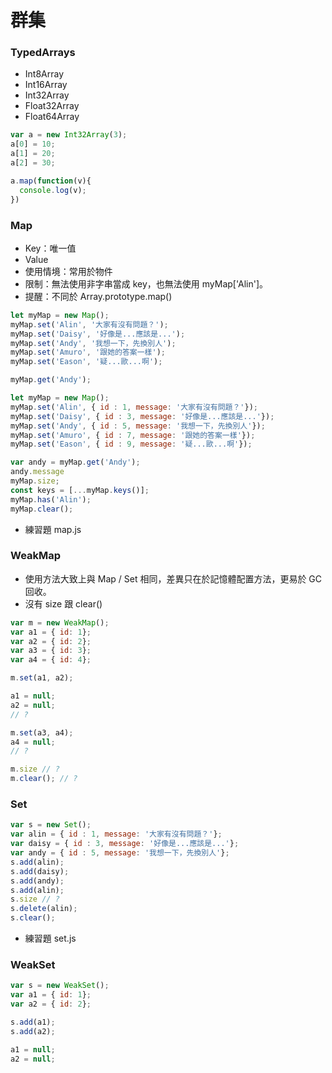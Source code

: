 # 群集

### TypedArrays

* Int8Array
* Int16Array
* Int32Array
* Float32Array
* Float64Array

```js
var a = new Int32Array(3);
a[0] = 10;
a[1] = 20;
a[2] = 30;

a.map(function(v){
  console.log(v);
})
```
<!-- 10 20 30 -->

### Map

* Key：唯一值
* Value
* 使用情境：常用於物件
* 限制：無法使用非字串當成 key，也無法使用 myMap['Alin']。
* 提醒：不同於 Array.prototype.map()

```js
let myMap = new Map();
myMap.set('Alin', '大家有沒有問題？');
myMap.set('Daisy', '好像是...應該是...');
myMap.set('Andy', '我想一下，先換別人');
myMap.set('Amuro', '跟她的答案一樣');
myMap.set('Eason', '疑...歐...啊');

myMap.get('Andy');
```

```js
let myMap = new Map();
myMap.set('Alin', { id : 1, message: '大家有沒有問題？'});
myMap.set('Daisy', { id : 3, message: '好像是...應該是...'});
myMap.set('Andy', { id : 5, message: '我想一下，先換別人'});
myMap.set('Amuro', { id : 7, message: '跟她的答案一樣'});
myMap.set('Eason', { id : 9, message: '疑...歐...啊'});

var andy = myMap.get('Andy');
andy.message
myMap.size;
const keys = [...myMap.keys()];
myMap.has('Alin');
myMap.clear();
```

* 練習題 map.js

### WeakMap

* 使用方法大致上與 Map / Set 相同，差異只在於記憶體配置方法，更易於 GC 回收。
* 沒有 size 跟 clear()

```js
var m = new WeakMap();
var a1 = { id: 1};
var a2 = { id: 2};
var a3 = { id: 3};
var a4 = { id: 4};

m.set(a1, a2);

a1 = null;
a2 = null;
// ?

m.set(a3, a4);
a4 = null;
// ?

m.size // ?
m.clear(); // ?
```
<!-- TypeError: m.clear is not a function -->

### Set

<!--一個 Set 內，不會有重複的物件。-->

```js
var s = new Set();
var alin = { id : 1, message: '大家有沒有問題？'};
var daisy = { id : 3, message: '好像是...應該是...'};
var andy = { id : 5, message: '我想一下，先換別人'};
s.add(alin);
s.add(daisy);
s.add(andy);
s.add(alin);
s.size // ?
s.delete(alin);
s.clear();
```

* 練習題 set.js

### WeakSet

```js
var s = new WeakSet();
var a1 = { id: 1};
var a2 = { id: 2};

s.add(a1);
s.add(a2);

a1 = null;
a2 = null;
```